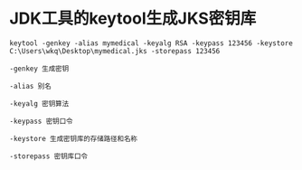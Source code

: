 # JDK工具的keytool生成JKS密钥库
```Plain Text
keytool -genkey -alias mymedical -keyalg RSA -keypass 123456 -keystore C:\Users\wkq\Desktop\mymedical.jks -storepass 123456
```
```Plain Text
-genkey 生成密钥

-alias 别名

-keyalg 密钥算法

-keypass 密钥口令

-keystore 生成密钥库的存储路径和名称

-storepass 密钥库口令
```
